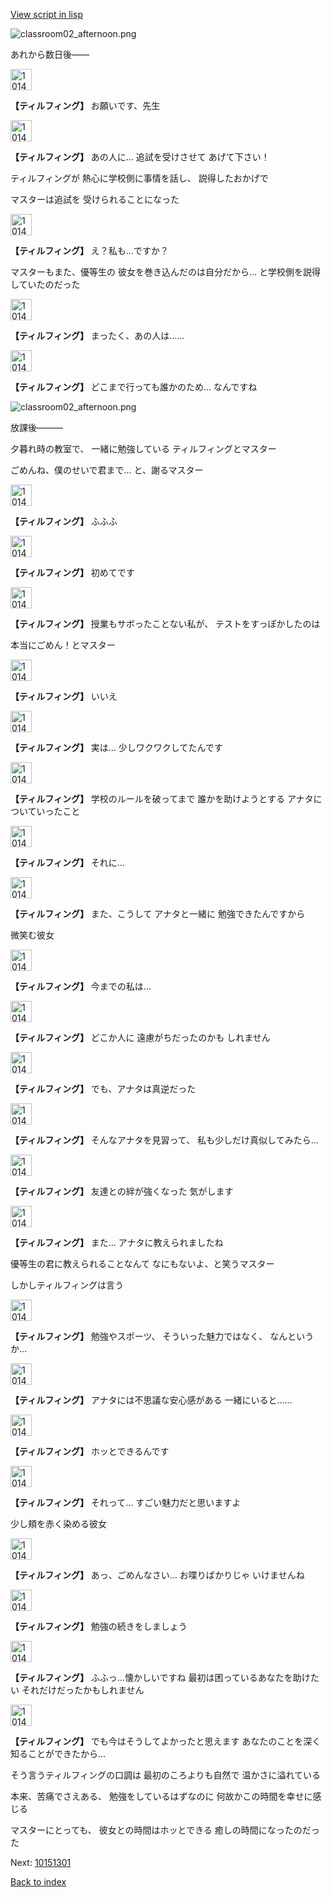 [View script in lisp](../scripts/10149214.txt)

![classroom02_afternoon.png](../images/backgrounds/classroom02_afternoon.png)

あれから数日後――

<img src="../images/units/101491.png" alt="101491.png" height="34"/>

**【ティルフィング】**
お願いです、先生

<img src="../images/units/101491.png" alt="101491.png" height="34"/>

**【ティルフィング】**
あの人に…
追試を受けさせて
あげて下さい！

ティルフィングが
熱心に学校側に事情を話し、
説得したおかげで

マスターは追試を
受けられることになった

<img src="../images/units/101491.png" alt="101491.png" height="34"/>

**【ティルフィング】**
え？私も…ですか？

マスターもまた、優等生の
彼女を巻き込んだのは自分だから…
と学校側を説得していたのだった

<img src="../images/units/101491.png" alt="101491.png" height="34"/>

**【ティルフィング】**
まったく、あの人は……

<img src="../images/units/101491.png" alt="101491.png" height="34"/>

**【ティルフィング】**
どこまで行っても誰かのため…
なんですね

![classroom02_afternoon.png](../images/backgrounds/classroom02_afternoon.png)

放課後―――

夕暮れ時の教室で、
一緒に勉強している
ティルフィングとマスター

ごめんね、僕のせいで君まで…
と、謝るマスター

<img src="../images/units/101491.png" alt="101491.png" height="34"/>

**【ティルフィング】**
ふふふ

<img src="../images/units/101491.png" alt="101491.png" height="34"/>

**【ティルフィング】**
初めてです

<img src="../images/units/101491.png" alt="101491.png" height="34"/>

**【ティルフィング】**
授業もサボったことない私が、
テストをすっぽかしたのは

本当にごめん！とマスター

<img src="../images/units/101491.png" alt="101491.png" height="34"/>

**【ティルフィング】**
いいえ

<img src="../images/units/101491.png" alt="101491.png" height="34"/>

**【ティルフィング】**
実は…
少しワクワクしてたんです

<img src="../images/units/101491.png" alt="101491.png" height="34"/>

**【ティルフィング】**
学校のルールを破ってまで
誰かを助けようとする
アナタについていったこと

<img src="../images/units/101491.png" alt="101491.png" height="34"/>

**【ティルフィング】**
それに…

<img src="../images/units/101491.png" alt="101491.png" height="34"/>

**【ティルフィング】**
また、こうして
アナタと一緒に
勉強できたんですから

微笑む彼女

<img src="../images/units/101491.png" alt="101491.png" height="34"/>

**【ティルフィング】**
今までの私は…

<img src="../images/units/101491.png" alt="101491.png" height="34"/>

**【ティルフィング】**
どこか人に
遠慮がちだったのかも
しれません

<img src="../images/units/101491.png" alt="101491.png" height="34"/>

**【ティルフィング】**
でも、アナタは真逆だった

<img src="../images/units/101491.png" alt="101491.png" height="34"/>

**【ティルフィング】**
そんなアナタを見習って、
私も少しだけ真似してみたら…

<img src="../images/units/101491.png" alt="101491.png" height="34"/>

**【ティルフィング】**
友達との絆が強くなった
気がします

<img src="../images/units/101491.png" alt="101491.png" height="34"/>

**【ティルフィング】**
また…
アナタに教えられましたね

優等生の君に教えられることなんて
なにもないよ、と笑うマスター

しかしティルフィングは言う

<img src="../images/units/101491.png" alt="101491.png" height="34"/>

**【ティルフィング】**
勉強やスポーツ、
そういった魅力ではなく、
なんというか…

<img src="../images/units/101491.png" alt="101491.png" height="34"/>

**【ティルフィング】**
アナタには不思議な安心感がある
一緒にいると……

<img src="../images/units/101491.png" alt="101491.png" height="34"/>

**【ティルフィング】**
ホッとできるんです

<img src="../images/units/101491.png" alt="101491.png" height="34"/>

**【ティルフィング】**
それって…
すごい魅力だと思いますよ

少し頬を赤く染める彼女

<img src="../images/units/101491.png" alt="101491.png" height="34"/>

**【ティルフィング】**
あっ、ごめんなさい…
お喋りばかりじゃ
いけませんね

<img src="../images/units/101491.png" alt="101491.png" height="34"/>

**【ティルフィング】**
勉強の続きをしましょう

<img src="../images/units/101491.png" alt="101491.png" height="34"/>

**【ティルフィング】**
ふふっ…懐かしいですね
最初は困っているあなたを助けたい
それだけだったかもしれません

<img src="../images/units/101491.png" alt="101491.png" height="34"/>

**【ティルフィング】**
でも今はそうしてよかったと思えます
あなたのことを深く
知ることができたから…

そう言うティルフィングの口調は
最初のころよりも自然で
温かさに溢れている

本来、苦痛でさえある、
勉強をしているはずなのに
何故かこの時間を幸せに感じる

マスターにとっても、
彼女との時間はホッとできる
癒しの時間になったのだった


Next: [10151301](10151301.md)

[Back to index](index.md)
